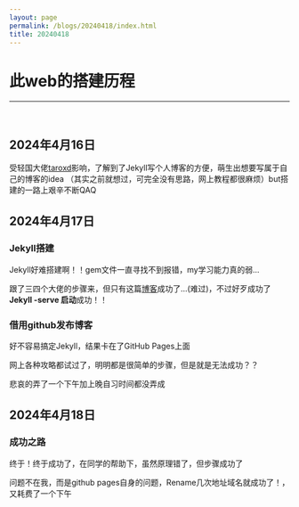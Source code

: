 ```yaml
---
layout: page
permalink: /blogs/20240418/index.html
title: 20240418
---
```




# 此web的搭建历程

------

<br>

## 2024年4月16日

受轻国大佬[taroxd](https://blog.taroxd.com/)影响，了解到了Jekyll写个人博客的方便，萌生出想要写属于自己的博客的idea
（其实之前就想过，可完全没有思路，网上教程都很麻烦）but搭建的一路上艰辛不断QAQ

## 2024年4月17日

### Jekyll搭建

Jekyll好难搭建啊！！gem文件一直寻找不到报错，my学习能力真的弱...

跟了三四个大佬的步骤来，但只有这篇[博客](https://zzy979.github.io/posts/creating-personal-blog-site/)成功了...(难过)，不过好歹成功了<br>
**Jekyll -serve 启动**成功！！

### 借用github发布博客

好不容易搞定Jekyll，结果卡在了GitHub Pages上面

网上各种攻略都试过了，明明都是很简单的步骤，但是就是无法成功？？

悲哀的弄了一个下午加上晚自习时间都没弄成

## 2024年4月18日

### 成功之路

终于！终于成功了，在同学的帮助下，虽然原理错了，但步骤成功了

问题不在我，而是github pages自身的问题，Rename几次地址域名就成功了！，又耗费了一个下午